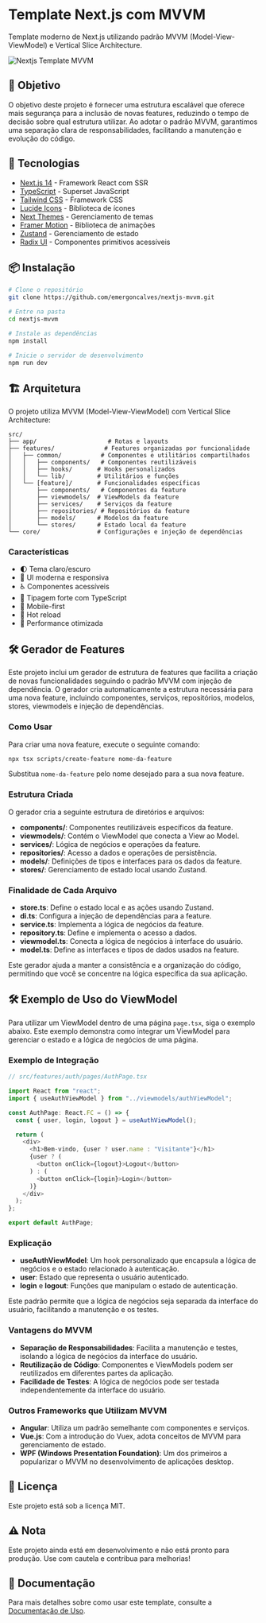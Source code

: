 # Template Next.js com MVVM

Template moderno de Next.js utilizando padrão MVVM (Model-View-ViewModel) e Vertical Slice Architecture.

![Nextjs Template MVVM](https://github.com/user-attachments/assets/c4f695bd-ec1b-4fe6-98fa-524ad7dd9a09)

## 🎯 Objetivo

O objetivo deste projeto é fornecer uma estrutura escalável que oferece mais segurança para a inclusão de novas features, reduzindo o tempo de decisão sobre qual estrutura utilizar. Ao adotar o padrão MVVM, garantimos uma separação clara de responsabilidades, facilitando a manutenção e evolução do código.

## 🚀 Tecnologias

- [Next.js 14](https://nextjs.org/) - Framework React com SSR
- [TypeScript](https://www.typescriptlang.org/) - Superset JavaScript
- [Tailwind CSS](https://tailwindcss.com/) - Framework CSS
- [Lucide Icons](https://lucide.dev/) - Biblioteca de ícones
- [Next Themes](https://github.com/pacocoursey/next-themes) - Gerenciamento de temas
- [Framer Motion](https://www.framer.com/motion/) - Biblioteca de animações
- [Zustand](https://github.com/pmndrs/zustand) - Gerenciamento de estado
- [Radix UI](https://www.radix-ui.com/) - Componentes primitivos acessíveis

## 📦 Instalação

```bash
# Clone o repositório
git clone https://github.com/emergoncalves/nextjs-mvvm.git

# Entre na pasta
cd nextjs-mvvm

# Instale as dependências
npm install

# Inicie o servidor de desenvolvimento
npm run dev
```

## 🏗️ Arquitetura

O projeto utiliza MVVM (Model-View-ViewModel) com Vertical Slice Architecture:

```
src/
├── app/                    # Rotas e layouts
├── features/              # Features organizadas por funcionalidade
│   ├── common/           # Componentes e utilitários compartilhados
│   │   ├── components/   # Componentes reutilizáveis
│   │   ├── hooks/       # Hooks personalizados
│   │   └── lib/         # Utilitários e funções
│   └── [feature]/       # Funcionalidades específicas
│       ├── components/   # Componentes da feature
│       ├── viewmodels/  # ViewModels da feature
│       ├── services/    # Serviços da feature
│       ├── repositories/ # Repositórios da feature
│       ├── models/      # Modelos da feature
│       └── stores/      # Estado local da feature
└── core/                # Configurações e injeção de dependências
```

### Características

- 🌓 Tema claro/escuro
- 🎨 UI moderna e responsiva
- ♿ Componentes acessíveis
- 🎯 Tipagem forte com TypeScript
- 📱 Mobile-first
- 🔄 Hot reload
- 🚀 Performance otimizada

## 🛠️ Gerador de Features

Este projeto inclui um gerador de estrutura de features que facilita a criação de novas funcionalidades seguindo o padrão MVVM com injeção de dependência. O gerador cria automaticamente a estrutura necessária para uma nova feature, incluindo componentes, serviços, repositórios, modelos, stores, viewmodels e injeção de dependências.

### Como Usar

Para criar uma nova feature, execute o seguinte comando:

```bash
npx tsx scripts/create-feature nome-da-feature
```

Substitua `nome-da-feature` pelo nome desejado para a sua nova feature.

### Estrutura Criada

O gerador cria a seguinte estrutura de diretórios e arquivos:

- **components/**: Componentes reutilizáveis específicos da feature.
- **viewmodels/**: Contém o ViewModel que conecta a View ao Model.
- **services/**: Lógica de negócios e operações da feature.
- **repositories/**: Acesso a dados e operações de persistência.
- **models/**: Definições de tipos e interfaces para os dados da feature.
- **stores/**: Gerenciamento de estado local usando Zustand.

### Finalidade de Cada Arquivo

- **store.ts**: Define o estado local e as ações usando Zustand.
- **di.ts**: Configura a injeção de dependências para a feature.
- **service.ts**: Implementa a lógica de negócios da feature.
- **repository.ts**: Define e implementa o acesso a dados.
- **viewmodel.ts**: Conecta a lógica de negócios à interface do usuário.
- **model.ts**: Define as interfaces e tipos de dados usados na feature.

Este gerador ajuda a manter a consistência e a organização do código, permitindo que você se concentre na lógica específica da sua aplicação.

## 🛠️ Exemplo de Uso do ViewModel

Para utilizar um ViewModel dentro de uma página `page.tsx`, siga o exemplo abaixo. Este exemplo demonstra como integrar um ViewModel para gerenciar o estado e a lógica de negócios de uma página.

### Exemplo de Integração

```typescript
// src/features/auth/pages/AuthPage.tsx

import React from "react";
import { useAuthViewModel } from "../viewmodels/authViewModel";

const AuthPage: React.FC = () => {
  const { user, login, logout } = useAuthViewModel();

  return (
    <div>
      <h1>Bem-vindo, {user ? user.name : "Visitante"}</h1>
      {user ? (
        <button onClick={logout}>Logout</button>
      ) : (
        <button onClick={login}>Login</button>
      )}
    </div>
  );
};

export default AuthPage;
```

### Explicação

- **useAuthViewModel**: Um hook personalizado que encapsula a lógica de negócios e o estado relacionado à autenticação.
- **user**: Estado que representa o usuário autenticado.
- **login** e **logout**: Funções que manipulam o estado de autenticação.

Este padrão permite que a lógica de negócios seja separada da interface do usuário, facilitando a manutenção e os testes.

### Vantagens do MVVM

- **Separação de Responsabilidades**: Facilita a manutenção e testes, isolando a lógica de negócios da interface do usuário.
- **Reutilização de Código**: Componentes e ViewModels podem ser reutilizados em diferentes partes da aplicação.
- **Facilidade de Testes**: A lógica de negócios pode ser testada independentemente da interface do usuário.

### Outros Frameworks que Utilizam MVVM

- **Angular**: Utiliza um padrão semelhante com componentes e serviços.
- **Vue.js**: Com a introdução do Vuex, adota conceitos de MVVM para gerenciamento de estado.
- **WPF (Windows Presentation Foundation)**: Um dos primeiros a popularizar o MVVM no desenvolvimento de aplicações desktop.

## 📝 Licença

Este projeto está sob a licença MIT.

## ⚠️ Nota

Este projeto ainda está em desenvolvimento e não está pronto para produção. Use com cautela e contribua para melhorias!

## 📖 Documentação

Para mais detalhes sobre como usar este template, consulte a [Documentação de Uso](./docs/USAGE.md).
